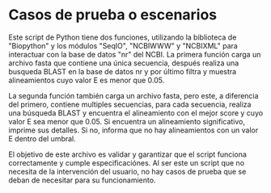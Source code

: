 # Casos de prueba o escenarios

Este script de Python tiene dos funciones, utilizando la biblioteca
de "Biopython" y los módulos "SeqIO", "NCBIWWW" y "NCBIXML" para interactuar
con la base de datos "nr" del NCBI. La primera función carga un archivo fasta 
que contiene una única secuencia, después realiza una busqueda BLAST en la base 
de datos nr y por último filtra y muestra alineamientos cuyo valor E es menor que 0.05.

La segunda función también carga un archivo fasta, pero este, a diferencia del primero,
contiene multiples secuencias, para cada secuencia, realiza una búsqueda BLAST y encuentra
el alineamiento con el mejor score y cuyo valor E sea menor que 0.05.
Si encuentra un alineamiento significativo, imprime sus detalles. Si no, informa que no hay
alineamientos con un valor E dentro del umbral.

El objetivo de este archivo es validar y garantizar que el script funciona correctamente y cumple especificaciónes. 
Al ser este un script que no necesita de la intervención del usuario, no hay casos de prueba que se deban de necesitar para su funcionamiento.
